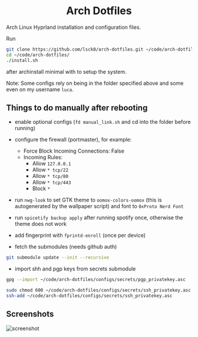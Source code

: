 <div align="center">
  <h1>Arch Dotfiles</h1>
</div>

Arch Linux Hyprland installation and configuration files.

Run

```bash
git clone https://github.com/lsck0/arch-dotfiles.git ~/code/arch-dotfiles/
cd ~/code/arch-dotfiles/
./install.sh
```

after archinstall minimal with to setup the system.

Note: Some configs rely on being in the folder specified above and some even on my username `luca`.

## Things to do manually after rebooting

- enable optional configs (`fd manual_link.sh` and cd into the folder before running)

- configure the firewall (portmaster), for example:
  - Force Block Incoming Connections: False
  - Incoming Rules:
    - Allow `127.0.0.1`
    - Allow `* tcp/22`
    - Allow `* tcp/80`
    - Allow `* tcp/443`
    - Block `*`

- run `nwg-look` to set GTK theme to `oomox-colors-oomox` (this is autogenerated by the wallpaper script)
  and font to `0xProto Nerd Font`

- run `spicetify backup apply` after running spotify once, otherwise the theme does not work

- add fingerprint with `fprintd-enroll` (once per device)

- fetch the submodules (needs github auth)

```bash
git submodule update --init --recursive
```

- import shh and pgp keys from secrets submodule

```bash
gpg --import ~/code/arch-dotfiles/configs/secrets/pgp_privatekey.asc

sudo chmod 600 ~/code/arch-dotfiles/configs/secrets/ssh_privatekey.asc
ssh-add ~/code/arch-dotfiles/configs/secrets/ssh_privatekey.asc
```

## Screenshots

![screenshot](https://raw.githubusercontent.com/lsck0/arch-dotfiles/master/showcase/showcase1.png)
